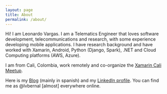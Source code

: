 ```yaml
---
layout: page
title: About
permalink: /about/
---
```


Hi! I am Leonardo Vargas. I am a Telematics Engineer that loves software development, telecommunications and research, with some experience developing mobile applications. I have research background and have worked with Xamarin, Android, Python (Django, Spark), .NET and Cloud Computing platforms (AWS, Azure).

I am from Cali, Colombia, work remotely and co-organize the [Xamarin Cali Meetup](https://www.meetup.com/Xamarin-Cali/).

Here is my [Blog](https://blog.lvbernal.com/) (mainly in spanish) and my [LinkedIn profile](https://www.linkedin.com/in/lvbernal/). You can find me as @lvbernal [almost] everywhere online.

